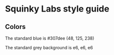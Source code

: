 # Squinky Labs style guide

## Colors

The standard blue is #307dee (48, 125, 238)

The standard grey background is e6, e6, e6